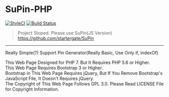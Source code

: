 # SuPin-PHP
[![StyleCI](https://github.styleci.io/repos/128194564/shield?branch=master)](https://github.styleci.io/repos/128194564)
[![Build Status](https://travis-ci.org/startergate/SuPin-PHP.svg?branch=master)](https://travis-ci.org/startergate/SuPin-PHP)
>Project Stoped. Please use SuPin(JS Version)
>https://github.com/startergate/SuPin
--------
Really Simple(?) Support Pin Generator(Really Basic, Use Only if, indexOf)

This Web Page Designed for PHP 7. But It Requires PHP 5.6 or Higher.
<br />
This Web Page Requires Bootstrap 3 or Higher. 
<br />
Bootstrap in This Web Page Requires jQuery, But If You Remove Bootstrap's JavaScript File, It Doesn't Requires jQuery. 
<br />
The Copyright of This Web Page Follows GPL 3.0. Please Read LICENSE File for Copyright Information.
